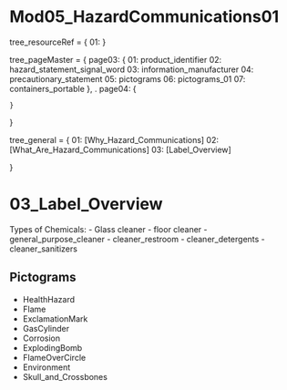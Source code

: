 # Mod05_HazardCommunications01

tree_resourceRef = {
    01:
}

tree_pageMaster = {
    page03: {
        01: product_identifier
        02: hazard_statement_signal_word
        03: information_manufacturer
        04: precautionary_statement
        05: pictograms
        06: pictograms_01
        07: containers_portable
    },
.
    page04: {

    }


}


tree_general = {
    01: [Why_Hazard_Communications]
    02: [What_Are_Hazard_Communications]
    03: [Label_Overview]

}


# 03_Label_Overview
Types of Chemicals:
    - Glass cleaner
    - floor cleaner
    - general_purpose_cleaner
    - cleaner_restroom
    - cleaner_detergents
    - cleaner_sanitizers


## Pictograms
- HealthHazard
- Flame
- ExclamationMark
- GasCylinder
- Corrosion
- ExplodingBomb
- FlameOverCircle
- Environment
- Skull_and_Crossbones